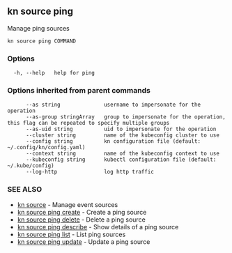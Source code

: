 ## kn source ping

Manage ping sources

```
kn source ping COMMAND
```

### Options

```
  -h, --help   help for ping
```

### Options inherited from parent commands

```
      --as string              username to impersonate for the operation
      --as-group stringArray   group to impersonate for the operation, this flag can be repeated to specify multiple groups
      --as-uid string          uid to impersonate for the operation
      --cluster string         name of the kubeconfig cluster to use
      --config string          kn configuration file (default: ~/.config/kn/config.yaml)
      --context string         name of the kubeconfig context to use
      --kubeconfig string      kubectl configuration file (default: ~/.kube/config)
      --log-http               log http traffic
```

### SEE ALSO

* [kn source](kn_source.md)	 - Manage event sources
* [kn source ping create](kn_source_ping_create.md)	 - Create a ping source
* [kn source ping delete](kn_source_ping_delete.md)	 - Delete a ping source
* [kn source ping describe](kn_source_ping_describe.md)	 - Show details of a ping source
* [kn source ping list](kn_source_ping_list.md)	 - List ping sources
* [kn source ping update](kn_source_ping_update.md)	 - Update a ping source

